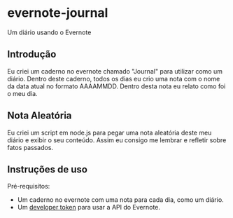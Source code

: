 # evernote-journal

Um diário usando o Evernote

## Introdução

Eu criei um caderno no evernote chamado "Journal" para utilizar como um diário. Dentro deste caderno, todos os dias eu crio uma nota com o nome da data atual no formato AAAAMMDD.
Dentro desta nota eu relato como foi o meu dia.

## Nota Aleatória

Eu criei um script em node.js para pegar uma nota aleatória deste meu diário e exibir o seu conteúdo. Assim eu consigo me lembrar e refletir sobre fatos passados.

## Instruções de uso

Pré-requisitos: 

* Um caderno no evernote com uma nota para cada dia, como um diário.
* Um [developer token](https://dev.evernote.com/get-token/) para usar a API do Evernote.
